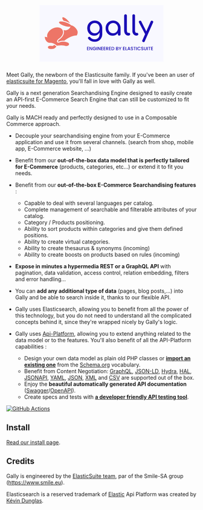 <h1 align="center"><a href="https://elasticsuite.io"><img src="static/logo-gally.png" alt="Gally, engineered by Elasticsuite"/></a></h1>

Meet Gally, the newborn of the Elasticsuite family. If you've been an user of [elasticsuite for Magento](https://github.com/Smile-SA/elasticsuite/), you'll fall in love with Gally as well.

Gally is a next generation Searchandising Engine designed to easily create an API-first E-Commerce Search Engine that can still be customized to fit your needs.

Gally is MACH ready and perfectly designed to use in a Composable Commerce approach.

* Decouple your searchandising engine from your E-Commerce application and use it from several channels. (search from shop, mobile app, E-Commerce website, ...)

* Benefit from our **out-of-the-box data model that is perfectly tailored for E-Commerce** (products, categories, etc...) or extend it to fit you needs.

* Benefit from our **out-of-the-box E-Commerce Searchandising features** : 
  * Capable to deal with several languages per catalog. 
  * Complete management of searchable and filterable attributes of your catalog.
  * Category / Products positioning.
  * Ability to sort products within categories and give them defined positions.
  * Ability to create virtual categories.
  * Ability to create thesaurus & synonyms (incoming)
  * Ability to create boosts on products based on rules (incoming)

* **Expose in minutes a hypermedia REST or a GraphQL API** with pagination, data validation, access control, relation embedding,
  filters and error handling...

* You can **add any additional type of data** (pages, blog posts,...) into Gally and be able to search inside it, thanks to our flexible API.

* Gally uses Elasticsearch, allowing you to benefit from all the power of this technology, but you do not need to understand all the complicated concepts behind it, since they're wrapped nicely by Gally's logic.

* Gally uses [Api-Platform](https://api-platform.com/), allowing you to extend anything related to the data model or to the features. You'll also benefit of all the API-Platform capabilities : 
  * Design your own data model as plain old PHP classes or [**import an existing one**](https://api-platform.com/docs/schema-generator)
      from the [Schema.org](https://schema.org/) vocabulary.
  * Benefit from Content Negotiation: [GraphQL](https://graphql.org), [JSON-LD](https://json-ld.org), [Hydra](https://hydra-cg.com),
    [HAL](https://github.com/mikekelly/hal_specification/blob/master/hal_specification.md), [JSONAPI](https://jsonapi.org/), [YAML](https://yaml.org/), [JSON](https://www.json.org/), [XML](https://www.w3.org/XML/) and [CSV](https://www.ietf.org/rfc/rfc4180.txt) are supported out of the box.
  * Enjoy the **beautiful automatically generated API documentation** ([Swagger](https://swagger.io/)/[OpenAPI](https://www.openapis.org/)).
  * Create specs and tests with **[a developer friendly API testing tool](https://api-platform.com/docs/distribution/testing/)**.

[![GitHub Actions](https://github.com/Elastic-Suite/standalone/workflows/CI/badge.svg)](https://github.com/Elastic-Suite/standalone/actions?workflow=CI)

## Install

[Read our install page](INSTALL.md).

## Credits

Gally is engineered by the [ElasticSuite team](https://elasticsuite.io), par of the Smile-SA group (https://www.smile.eu).

Elasticsearch is a reserved trademark of [Elastic](https://elastic.co)
Api Platform was created by [Kévin Dunglas](https://dunglas.fr).
